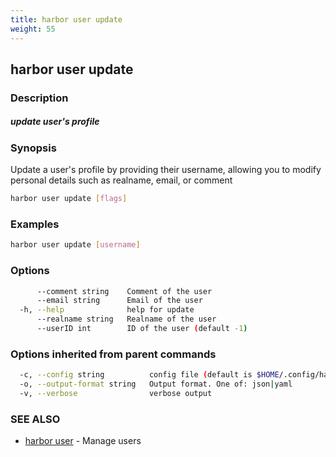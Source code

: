 ```yaml
---
title: harbor user update
weight: 55
---
```

## harbor user update

### Description

##### update user's profile

### Synopsis

Update a user's profile by providing their username, allowing you to modify personal details such as realname, email, or comment

```sh
harbor user update [flags]
```

### Examples

```sh
harbor user update [username]
```

### Options

```sh
      --comment string    Comment of the user
      --email string      Email of the user
  -h, --help              help for update
      --realname string   Realname of the user
      --userID int        ID of the user (default -1)
```

### Options inherited from parent commands

```sh
  -c, --config string          config file (default is $HOME/.config/harbor-cli/config.yaml)
  -o, --output-format string   Output format. One of: json|yaml
  -v, --verbose                verbose output
```

### SEE ALSO

* [harbor user](harbor-user.md)	 - Manage users

